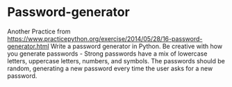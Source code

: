 # Password-generator
Another Practice from https://www.practicepython.org/exercise/2014/05/28/16-password-generator.html
Write a password generator in Python. 
Be creative with how you generate passwords - 
Strong passwords have a mix of lowercase letters, uppercase letters, numbers, and symbols. 
The passwords should be random, generating a new password every time the user asks for a new password. 


